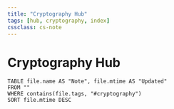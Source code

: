 ```yaml
---
title: "Cryptography Hub"
tags: [hub, cryptography, index]
cssclass: cs-note
---
```


# Cryptography Hub

```dataview
TABLE file.name AS "Note", file.mtime AS "Updated"
FROM ""
WHERE contains(file.tags, "#cryptography")
SORT file.mtime DESC
```
